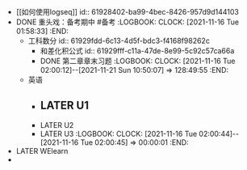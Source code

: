 - [[如何使用logseq]]
  id:: 61928402-ba99-4bec-8426-957d9d144103
- DONE 重头戏：备考期中 #备考
  :LOGBOOK:
  CLOCK: [2021-11-16 Tue 01:58:33]
  :END:
	- 工科数分
	  id:: 61929fdd-6c13-4d5f-bdc3-f4168f98262c
		- 和差化积公式
		  id:: 61929fff-c11a-47de-8e99-5c92c57ca66a
		- DONE 第二章章末习题
		  :LOGBOOK:
		  CLOCK: [2021-11-16 Tue 02:00:12]--[2021-11-21 Sun 10:50:07] =>  128:49:55
		  :END:
	- 英语
		- LATER U1
			-
		- LATER  U2
		- LATER U3
		  :LOGBOOK:
		  CLOCK: [2021-11-16 Tue 02:00:44]--[2021-11-16 Tue 02:00:45] =>  00:00:01
		  :END:
- LATER WElearn
-